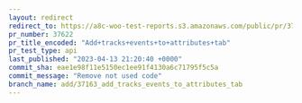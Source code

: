 ```yaml
---
layout: redirect
redirect_to: https://a8c-woo-test-reports.s3.amazonaws.com/public/pr/37622/api/index.html
pr_number: 37622
pr_title_encoded: "Add+tracks+events+to+attributes+tab"
pr_test_type: api
last_published: "2023-04-13 21:20:40 +0000"
commit_sha: eae1e98f11e5150ec1ee91f4130a6c71795f5c5a
commit_message: "Remove not used code"
branch_name: add/37163_add_tracks_events_to_attributes_tab
---
```

